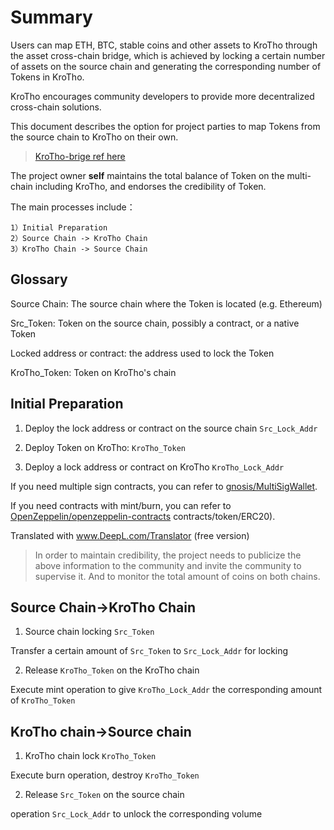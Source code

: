 # Summary

Users can map ETH, BTC, stable coins and other assets to KroTho through the asset cross-chain bridge, which is achieved by locking a certain number of assets on the source chain and generating the corresponding number of Tokens in KroTho.

KroTho encourages community developers to provide more decentralized cross-chain solutions.

This document describes the option for project parties to map Tokens from the source chain to KroTho on their own.

> [KroTho-brige ref here](./KroThobridge.md)

The project owner **self** maintains the total balance of Token on the multi-chain including KroTho, and endorses the credibility of Token.

The main processes include：

```
1）Initial Preparation
2）Source Chain -> KroTho Chain
3）KroTho Chain -> Source Chain
```

## Glossary 

Source Chain: The source chain where the Token is located (e.g. Ethereum)

Src_Token: Token on the source chain, possibly a contract, or a native Token

Locked address or contract: the address used to lock the Token

KroTho_Token: Token on KroTho's chain
## Initial Preparation

1) Deploy the lock address or contract on the source chain `Src_Lock_Addr`

2) Deploy Token on KroTho: `KroTho_Token`

3) Deploy a lock address or contract on KroTho `KroTho_Lock_Addr`

If you need multiple sign contracts, you can refer to [gnosis/MultiSigWallet](https://github.com/gnosis/MultiSigWallet).

If you need contracts with mint/burn, you can refer to [OpenZeppelin/openzeppelin-contracts](https://github.com/OpenZeppelin/openzeppelin-contracts/tree/master/) contracts/token/ERC20).

Translated with www.DeepL.com/Translator (free version)

> In order to maintain credibility, the project needs to publicize the above information to the community and invite the community to supervise it. And to monitor the total amount of coins on both chains.

## Source Chain->KroTho Chain

1) Source chain locking `Src_Token`

Transfer a certain amount of `Src_Token` to `Src_Lock_Addr` for locking

2) Release `KroTho_Token` on the KroTho chain

Execute mint operation to give `KroTho_Lock_Addr` the corresponding amount of `KroTho_Token`

## KroTho chain->Source chain

1) KroTho chain lock `KroTho_Token`

Execute burn operation, destroy `KroTho_Token`

2) Release `Src_Token` on the source chain

operation `Src_Lock_Addr` to unlock the corresponding volume